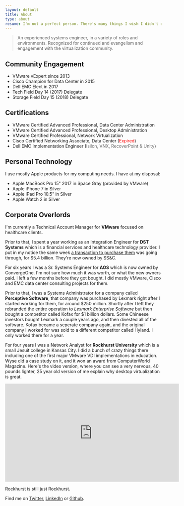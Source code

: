 ```yaml
---
layout: default
title: About
type: about
resume: I'm not a perfect person. There's many things I wish I didn't do. Like reboot the wrong ESX host that one time...
---
```


> An experienced systems engineer, in a variety of roles and environments. Recognized for continued and evangelism and engagement with the virtualization community. 

## Community Engagement

* VMware vExpert since 2013
* Cisco Champion for Data Center in 2015
* Dell EMC Elect in 2017
* Tech Field Day 14 (2017) Delegate
* Storage Field Day 15 (2018) Delegate

## Certifications

* VMware Certified Advanced Professional, Data Center Administration
* VMware Certified Advanced Professional, Desktop Administration
* VMware Certified Professional, Network Virtualization
* Cisco Certified Networking Associate, Data Center (<font color="red">Expired</font>)
* Dell EMC Implementation Engineer (<font color="606060">Isilon, VNX, RecoverPoint & Unity</font>)

## Personal Technology

I use mostly Apple products for my computing needs. I have at my disposal:

* Apple MacBook Pro 15" 2017 in Space Gray (provided by VMware)
* Apple iPhone 7 in Silver
* Apple iPad Pro 10.5" in Silver
* Apple Watch 2 in Silver

## Corporate Overlords

I'm currently a Technical Account Manager for **VMware** focused on healthcare clients.

Prior to that, I spent a year working as an Integration Engineer for **DST Systems** which is a financial services and healthcare technology provider. I put in my notice the same week [a transaction to purchase them](https://www.wsj.com/articles/ss-c-technologies-to-acquire-dst-systems-1515673275) was going through, for $5.4 billion. They're now owned by SS&C.

For six years I was a Sr. Systems Engineer for **AOS** which is now owned by ConvergeOne. I'm not sure how much it was worth, or what the new owners paid. I left a few months before they got bought. I did mostly VMware, Cisco and EMC data center consulting projects for them.

Prior to that, I was a Systems Administrator for a company called **Perceptive Software**, that company was purchased by Lexmark right after I started working for them, for around $250 million. Shortly after I left they rebranded the entire operation to _Lexmark Enterprise Software_ but then bought a competitor called Kofax for $1 billion dollars. Some Chineese investors bought Lexmark a couple years ago, and then divested all of the software. Kofax became a seperate company again, and the original company I worked for was sold to a different competitor called Hyland. I only worked there for a year.

For four years I was a Network Analyst for **Rockhurst University** which is a small Jesuit college in Kansas City. I did a bunch of crazy things there including one of the first major VMware VDI implementations in education. Wyse did a case study on it, and it won an award from ComputerWorld Magazine. Here's the video version, where you can see a very nervous, 40 pounds lighter, 25 year old version of me explain why desktop virtualization is great.

<iframe width="560" height="315" src="https://www.youtube-nocookie.com/embed/H-an65Pmwbs" frameborder="0" allow="autoplay; encrypted-media" allowfullscreen></iframe>

Rockhurst is still just Rockhurst.

Find me on [Twitter](https://twitter.com/vmstan), [LinkedIn](https://linkedin.com/in/stanclift) or&nbsp;[Github](https://github.com/vmstan).
